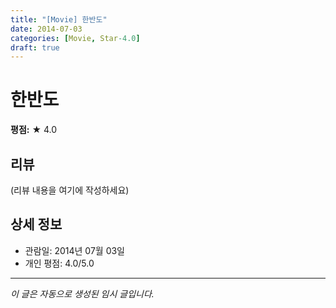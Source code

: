 ```yaml
---
title: "[Movie] 한반도"
date: 2014-07-03
categories: [Movie, Star-4.0]
draft: true
---
```


# 한반도

**평점:** ★ 4.0

## 리뷰

(리뷰 내용을 여기에 작성하세요)

## 상세 정보

- 관람일: 2014년 07월 03일
- 개인 평점: 4.0/5.0

---

*이 글은 자동으로 생성된 임시 글입니다.*
